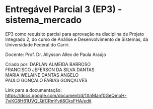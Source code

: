 # Entregável Parcial 3 (EP3) - sistema_mercado

EP3 como requisito parcial para aprovação na disciplina de Projeto Integrado 2, 
do curso de Análise e Desenvolvimento de Sistemas, da Universidade Federal do Cariri.

Docente: Prof. Dr. Allysson Allex de Paula Araújo


Criado por:
DARLAN ALMEIDA BARROSO<br>
FRANCISCO JEFERSON DA SILVA DANTAS<br>
MARIA WELAINE DANTAS ANGELO<br>
PAULO GONÇALO FARIAS GONÇALVES<br>

Link para a documentação: 
https://docs.google.com/document/d/1XnManf0GeQmoH-7xjKG8H61UVQLQfCRmYvtl8CksFHA/edit 

